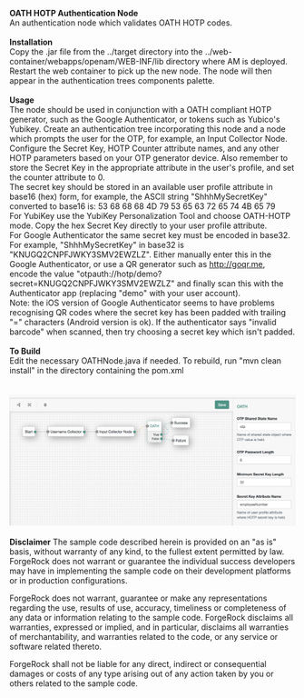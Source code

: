 <!--
 * The contents of this file are subject to the terms of the Common Development and
 * Distribution License (the License). You may not use this file except in compliance with the
 * License.
 *
 * You can obtain a copy of the License at legal/CDDLv1.0.txt. See the License for the
 * specific language governing permission and limitations under the License.
 *
 * When distributing Covered Software, include this CDDL Header Notice in each file and include
 * the License file at legal/CDDLv1.0.txt. If applicable, add the following below the CDDL
 * Header, with the fields enclosed by brackets [] replaced by your own identifying
 * information: "Portions copyright [year] [name of copyright owner]".
 *
 * Copyright 2017 ForgeRock AS.
-->
<b>OATH HOTP Authentication Node</b>
<br/>
An authentication node which validates OATH HOTP codes.
<br/>
<br/>
<b>Installation</b>
<br/>
Copy the .jar file from the ../target directory into the ../web-container/webapps/openam/WEB-INF/lib directory where AM is deployed.  Restart the web container to pick up the new node.  The node will then appear in the authentication trees components palette.
<br/>
<br/>
<b>Usage</b>
<br/>
The node should be used in conjunction with a OATH compliant HOTP generator, such as the Google Authenticator, or tokens such as Yubico's Yubikey. Create an authentication tree incorporating this node and a node which prompts the user for the OTP, for example, an Input Collector Node. Configure the Secret Key, HOTP Counter attribute names, and any other HOTP parameters based on your OTP generator device. Also remember to store the Secret Key in the appropriate attribute in the user's profile, and set the counter attribute to 0.
<br/>
The secret key should be stored in an available user profile attribute in base16 (hex) form, for example, the ASCII string "ShhhMySecretKey" converted to base16 is: 53 68 68 68 4D 79 53 65 63 72 65 74 4B 65 79
<br/>
For YubiKey use the YubiKey Personalization Tool and choose OATH-HOTP mode. Copy the hex Secret Key directly to your user profile attribute.
<br/>
For Google Authenticator the same secret key must be encoded in base32. For example, "ShhhMySecretKey" in base32 is "KNUGQ2CNPFJWKY3SMV2EWZLZ". Either manually enter this in the Google Authenticator, or use a QR generator such as http://goqr.me, encode the value "otpauth://hotp/demo?secret=KNUGQ2CNPFJWKY3SMV2EWZLZ" and finally scan this with the Authenticator app (replacing "demo" with your user account).
<br/>
Note: the iOS version of Google Authenticator seems to have problems recognising QR codes where the secret key has been padded with trailing "=" characters (Android version is ok). If the authenticator says "invalid barcode" when scanned, then try choosing a secret key which isn't padded.
<br/>
<br/>
<b>To Build</b>
<br/>
Edit the necessary OATHNode.java if needed.  To rebuild, run "mvn clean install" in the directory containing the pom.xml
<br/>
<br/>
<br/>
![ScreenShot](./oath.png)
<br/>
<br/>
<b>Disclaimer</b>
The sample code described herein is provided on an "as is" basis, without warranty of any kind, to the fullest extent permitted by law. ForgeRock does not warrant or guarantee the individual success developers may have in implementing the sample code on their development platforms or in production configurations.

ForgeRock does not warrant, guarantee or make any representations regarding the use, results of use, accuracy, timeliness or completeness of any data or information relating to the sample code. ForgeRock disclaims all warranties, expressed or implied, and in particular, disclaims all warranties of merchantability, and warranties related to the code, or any service or software related thereto.

ForgeRock shall not be liable for any direct, indirect or consequential damages or costs of any type arising out of any action taken by you or others related to the sample code.